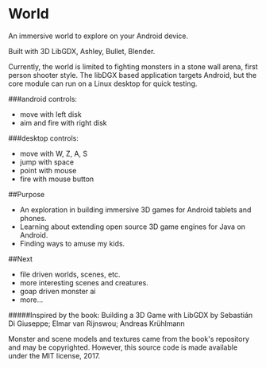 # World
An immersive world to explore on your Android device.

Built with 3D LibGDX, Ashley, Bullet, Blender.


Currently, the world is limited to fighting monsters in a stone wall arena, first person shooter style.
The libDGX based application targets Android, but the core module can run on a Linux desktop for quick testing.    

###android controls:
 * move with left disk
 * aim and fire with right disk

###desktop controls:
 * move with W, Z, A, S
 * jump with space
 * point with mouse
 * fire with mouse button

##Purpose
* An exploration in building immersive 3D games for Android tablets and phones.
* Learning about extending open source 3D game engines for Java on Android.
* Finding ways to amuse my kids.

##Next
* file driven worlds, scenes, etc.
* more interesting scenes and creatures.
* goap driven monster ai
* more...

#####Inspired by the book:
Building a 3D Game with LibGDX
by Sebastián Di Giuseppe; Elmar van Rijnswou; Andreas Krühlmann

Monster and scene models and textures came from the book's repository and may be copyrighted.
However, this source code is made available under the MIT license, 2017.
 
